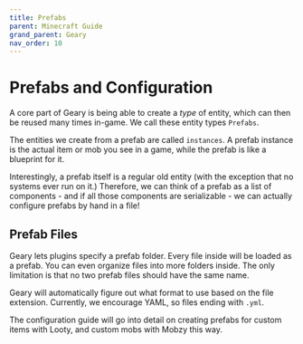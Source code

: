 ```yaml
---
title: Prefabs
parent: Minecraft Guide
grand_parent: Geary
nav_order: 10
---
```


# Prefabs and Configuration

A core part of Geary is being able to create a *type* of entity, which can then be reused many times in-game. We call these entity types `Prefabs`.

The entities we create from a prefab are called `instances`. A prefab instance is the actual item or mob you see in a game, while the prefab is like a blueprint for it.

Interestingly, a prefab itself is a regular old entity (with the exception that no systems ever run on it.) Therefore, we can think of a prefab as a list of components - and if all those components are serializable - we can actually configure prefabs by hand in a file!


## Prefab Files

Geary lets plugins specify a prefab folder. Every file inside will be loaded as a prefab. You can even organize files into more folders inside. The only limitation is that no two prefab files should have the same name.

Geary will automatically figure out what format to use based on the file extension. Currently, we encourage YAML, so files ending with `.yml`.

The configuration guide will go into detail on creating prefabs for custom items with Looty, and custom mobs with Mobzy this way.
